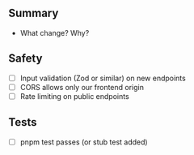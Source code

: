 ## Summary
- What change? Why?

## Safety
- [ ] Input validation (Zod or similar) on new endpoints
- [ ] CORS allows only our frontend origin
- [ ] Rate limiting on public endpoints

## Tests
- [ ] pnpm test passes (or stub test added)
